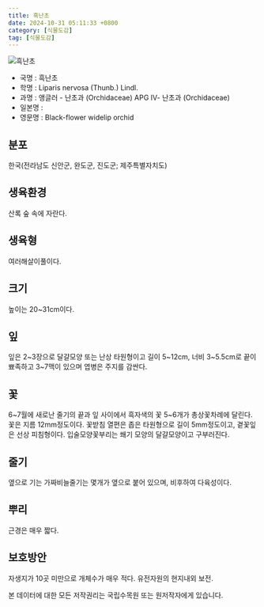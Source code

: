 ```yaml
---
title: 흑난초
date: 2024-10-31 05:11:33 +0800
category: [식물도감]
tag: [식물도감]
---
```




![흑난초](/fileUpload/plants/basic/Orchidaceae/Liparis/24051/24051_2_th2.JPG)
- 국명 : 흑난초
- 학명 : Liparis nervosa (Thunb.) Lindl.
- 과명 : 앵글러 - 난초과 (Orchidaceae) APG Ⅳ- 난초과 (Orchidaceae)
- 일본명 : 
- 영문명 : Black-flower widelip orchid


## 분포
한국(전라남도 신안군, 완도군, 진도군; 제주특별자치도) 
## 생육환경
산록 숲 속에 자란다.
## 생육형
여러해살이풀이다.
## 크기
높이는 20~31cm이다.
## 잎
잎은 2~3장으로 달걀모양 또는 난상 타원형이고 길이 5~12cm, 너비 3~5.5cm로 끝이 뾰족하고 3~7맥이 있으며 엽병은 주지를 감싼다.
## 꽃
6~7월에 새로난 줄기의 끝과 잎 사이에서 흑자색의 꽃 5~6개가 총상꽃차례에 달린다. 꽃은 지름 12mm정도이다. 꽃받침 열편은 좁은 타원형으로 길이 5mm정도이고, 곁꽃잎은 선상 피침형이다. 입술모양꽃부리는 쐐기 모양의 달걀모양이고 구부러진다.
## 줄기
옆으로 기는 가짜비늘줄기는 몇개가 옆으로 붙어 있으며, 비후하여 다육성이다.
## 뿌리
근경은 매우 짧다.
## 보호방안
자생지가 10곳 미만으로 개체수가 매우 적다. 유전자원의 현지내외 보전.






본 데이터에 대한 모든 저작권리는 국립수목원 또는 원저작자에게 있습니다.
